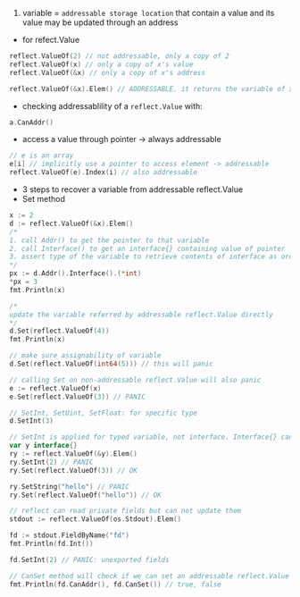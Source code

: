 1. variable = `addressable storage location` that contain a value and its value may be updated through an address

- for refect.Value
```go
reflect.ValueOf(2) // not addressable, only a copy of 2
reflect.ValueOf(x) // only a copy of x's value
reflect.ValueOf(&x) // only a copy of x's address

reflect.ValueOf(&x).Elem() // ADDRESSABLE. it returns the variable of x's address!
```
- checking addressablility of a `reflect.Value` with:
```go
a.CanAddr()
```

- access a value through pointer -> always addressable
```go
// e is an array
e[i] // implicitly use a pointer to access element -> addressable
reflect.ValueOf(e).Index(i) // also addressable
```
- 3 steps to recover a variable from addressable reflect.Value
- Set method
```go
x := 2
d := reflect.ValueOf(&x).Elem()
/*
1. call Addr() to get the pointer to that variable
2. call Interface() to get an interface{} containing value of pointer
3. assert type of the variable to retrieve contents of interface as ordinary pointer
*/
px := d.Addr().Interface().(*int)
*px = 3
fmt.Println(x)

/*
update the variable referred by addressable reflect.Value directly
*/
d.Set(reflect.ValueOf(4))
fmt.Println(x)

// make sure assignability of variable
d.Set(reflect.ValueOf(int64(5))) // this will panic

// calling Set on non-addressable reflect.Value will also panic
e := reflect.ValueOf(x)
e.Set(reflect.ValueOf(3)) // PANIC

// SetInt, SetUint, SetFloat: for specific type
d.SetInt(3)

// SetInt is applied for typed variable, not interface. Interface{} can accept any type!
var y interface{}
ry := reflect.ValueOf(&y).Elem()
ry.SetInt(2) // PANIC
ry.Set(reflect.ValueOf(3)) // OK

ry.SetString("hello") // PANIC
ry.Set(reflect.ValueOf("hello")) // OK

// reflect can read private fields but can not update them
stdout := reflect.ValueOf(os.Stdout).Elem()

fd := stdout.FieldByName("fd")
fmt.Println(fd.Int())

fd.SetInt(2) // PANIC: unexported fields

// CanSet method will check if we can set an addressable reflect.Value
fmt.Println(fd.CanAddr(), fd.CanSet()) // true, false
```

